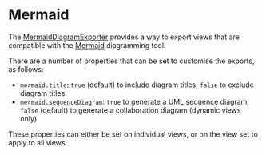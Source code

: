 # Mermaid

The [MermaidDiagramExporter](MermaidDiagramExporter.java) provides a way to export views that are compatible with the
[Mermaid](https://mermaid-js.github.io/) diagramming tool.

There are a number of properties that can be set to customise the exports, as follows:

- `mermaid.title`: `true` (default) to include diagram titles, `false` to exclude diagram titles.
- `mermaid.sequenceDiagram`: `true` to generate a UML sequence diagram, `false` (default) to generate a collaboration diagram (dynamic views only).

These properties can either be set on individual views, or on the view set to apply to all views.